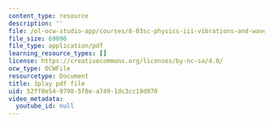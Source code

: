```yaml
---
content_type: resource
description: ''
file: /ol-ocw-studio-app/courses/8-03sc-physics-iii-vibrations-and-waves-fall-2016/52ff0e5497985f8ea7491dc3cc19d970_SnNmbVH5DAM.pdf
file_size: 69096
file_type: application/pdf
learning_resource_types: []
license: https://creativecommons.org/licenses/by-nc-sa/4.0/
ocw_type: OCWFile
resourcetype: Document
title: 3play pdf file
uid: 52ff0e54-9798-5f8e-a749-1dc3cc19d970
video_metadata:
  youtube_id: null
---
```

